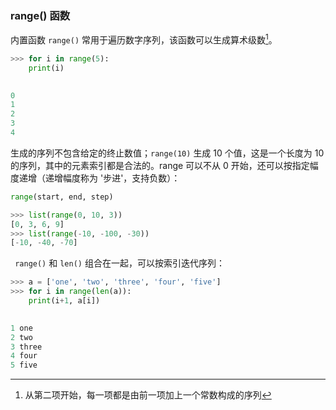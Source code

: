 ### range() 函数

内置函数 `range()` 常用于遍历数字序列，该函数可以生成算术级数[^1]。

[^1]:从第二项开始，每一项都是由前一项加上一个常数构成的序列

```python
>>> for i in range(5):
	print(i)

	
0
1
2
3
4
```

生成的序列不包含给定的终止数值；`range(10)` 生成 10 个值，这是一个长度为 10 的序列，其中的元素索引都是合法的。range 可以不从 0 开始，还可以按指定幅度递增（递增幅度称为 '步进'，支持负数）：

```python
range(start, end, step)
```

```python
>>> list(range(0, 10, 3))
[0, 3, 6, 9]
>>> list(range(-10, -100, -30))
[-10, -40, -70]
```

` range()` 和 `len()` 组合在一起，可以按索引迭代序列：

```python
>>> a = ['one', 'two', 'three', 'four', 'five']
>>> for i in range(len(a)):
	print(i+1, a[i])

	
1 one
2 two
3 three
4 four
5 five
```


